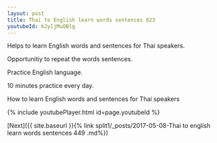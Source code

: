 ```yaml
---
layout: post
title: Thai to English learn words sentences 823 
youtubeId: k2yljMuOBlg
---
```

 
 
Helps to learn English words and sentences for Thai speakers.

Opportunitiy to repeat the words sentences. 

Practice English language. 
 
10 minutes practice every day. 
 
How to learn English words and sentences for Thai speakers 
 
{% include youtubePlayer.html id=page.youtubeId %}
 
 
[Next]({{ site.baseurl }}{% link  split1/_posts/2017-05-08-Thai to english learn words sentences 449 .md%})
 
